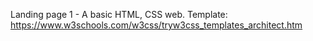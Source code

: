 Landing page 1 - A basic HTML, CSS web. Template: https://www.w3schools.com/w3css/tryw3css_templates_architect.htm
